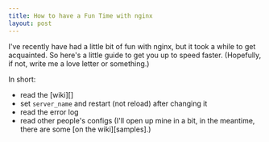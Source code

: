 ```yaml
---
title: How to have a Fun Time with nginx
layout: post
---
```


I've recently have had a little bit of fun with nginx, but it took a
while to get acquainted. So here's a little guide to get you up to speed
faster. (Hopefully, if not, write me a love letter or something.)

In short:

* read the [wiki][]
* set `server_name` and restart (not reload) after changing it
* read the error log
* read other people's configs (I'll open up mine in a bit, in the
  meantime, there are some [on the wiki][samples].)

